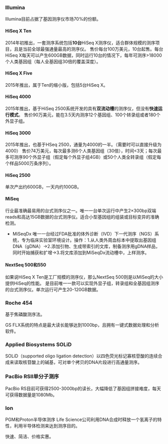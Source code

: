 ### Illumina
Illumina目前占据了基因测序仪市场70%的份额。
#### HiSeq X Ten
2014年初推出，一套测序系统包括**10台**HiSeq X测序仪，适合群体规模的测序项目，且是当前全球最强通量最高的测序仪。
售价每台100万美元，10台起售。每台HiSeq
X每天可以产生600GB数据，同时运行10台的情况下，每年可测序>18000个人类基因组（每人全基因组30倍的覆盖深度）。
#### HiSeq X Five
2015年推出，属于Ten的缩小版，包括5台HiSeq X。
#### HiSeq 4000
2015年推出，基于HiSeq
2500系统开发的具有**双流动槽**的测序仪，但没有**快速运行模式**。
售价90万美元，能在3.5天内测序12个基因组、100个转录组或者180个外显子组。
#### HiSeq 3000
2015年推出，也基于HSeq
2500，通量为4000的一半。（需要时可以直接升级为4000）
售价74万美元，每次最多测6个人类基因组（30倍），时间<3天；每次最多可测序90个外显子组（假定每个外显子组4GB）或50个人类全转录组（假定每个样品5000万条序列）。
#### HiSeq 2500
单次产出约600GB，一天内约100GB。
#### MiSeq
行业最准确最易用的台式测序仪之一。唯一一台单次运行中产生2×300bp双端reads和高达15GB数据的台式测序仪。适合小型基因组的组装或目标变异的准确检测。
* MiSeqDx
唯一一台经过FDA批准的体外诊断（IVD）下一代测序（NGS）系统，专为临床实验室环境设计。操作：1.从人类外周血标本中提取出基因组DNA（gDNA）→2.添加引物、生成带索引的文库，制备测序用gDNA样品，同时开始捕获和扩增→3.将文库添加到MiSeqDx流动槽中，上样测序。
#### NextSeq 500和550
如果说HiSeq X Ten是工厂规模的测序仪，那么NextSeq 500则是以MiSeq的大小提供HiSeq的性能。
是目前唯一一款可以实现外显子组，转录组和全基因组测序的台式测序仪。单次运行可产生20-120GB数据。
### Roche 454
基于焦磷酸测序法。

GS
FLX系统的特点是最大读长能够达到1000bp，且拥有一键式数据处理和分析软件。
### Applied Biosystems SOLiD
SOLiD（supported oligo ligation
detection）以四色荧光标记寡核苷酸的连续合成来读取核苷酸上的碱基，可对单个拷贝的DNA片段进行高通量测序。
### PacBio RSII单分子测序
PacBio RS目前可获得2500-3000bp的读长，大幅降低了基因组拼接难度，每天可获得数据量是1080Mb。
### Ion
PGM和Proton半导体测序
Life Science公司利用DNA合成时释放一个氢离子的特性，利用半导体检测来达到测序目的。

快速、简洁、价格实惠。

```{.python .input}

```
